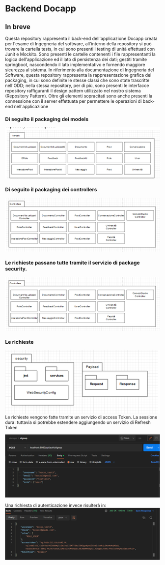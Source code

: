 # Backend Docapp

## In breve


Questa repository rappresenta il back-end dell'applicazione Docapp creata per l'esame di Ingegneria del software, all'interno
della repository si può trovare la cartella tests, in cui sono presenti i testing di unità effettuati con Junit e Mockito. Sono presenti le cartelle
contenenti i file rappresentanti la logica dell'applicazione ed il lato di persistenza dei dati; gestiti tramite springboot, nascondendo il lato implementativo e fornendo maggiore sicurezza al sistema.
In riferimento alla documentazione di Ingegneria del Software, questa repository rappresenta la rappresentazione grafica del packaging, in cui sono definite le stesse classi che sono state trascritte nell'ODD; nella stessa repository, per di più, sono presenti le interfacce repository raffiguranti il design pattern utilizzato nel nostro sistema (Repository Pattern). Oltre gli elementi sopracitati sono anche presenti la connessione con il server effettuata per permettere le operazioni di back-end nell'applicazione


### Di seguito il packaging dei models
![Screenshot](models.png)


### Di seguito il packaging dei controllers
![Screenshot](controllers.png)

### Le richieste passano tutte tramite il servizio di package security.

![Screenshot](controllers.png)

### Le richieste

![Screenshot](security.png)
Le richieste vengono fatte tramite un servizio di access Token.
La sessione dura:
tuttavia si potrebbe estendere aggiungendo un servizio di Refresh Token

![Screenshot](signup_request_postman.png)


Una richiesta di autenticazione invece risulterà in:
![Screenshot](signin.png)